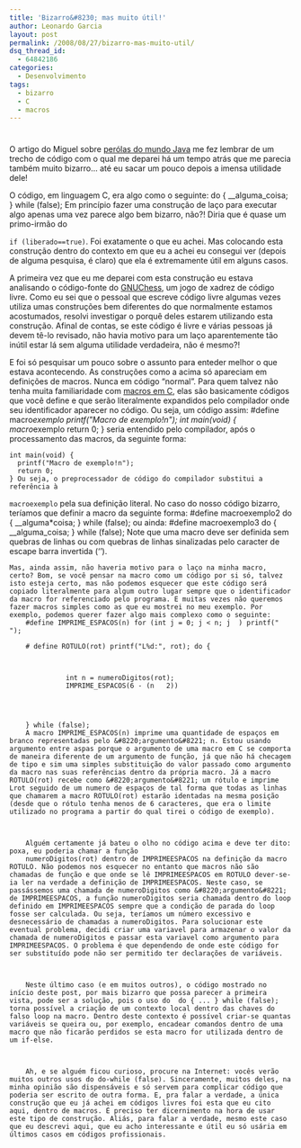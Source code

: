 ```yaml
---
title: 'Bizarro&#8230; mas muito útil!'
author: Leonardo Garcia
layout: post
permalink: /2008/08/27/bizarro-mas-muito-util/
dsq_thread_id:
  - 64842186
categories:
  - Desenvolvimento
tags:
  - bizarro
  - C
  - macros
---
```

# 

O artigo do Miguel sobre [perólas do mundo Java][1] me fez lembrar de um trecho de código com o qual me deparei há um tempo atrás que me parecia também muito bizarro… até eu sacar um pouco depois a imensa utilidade dele!

 [1]: http://log4dev.com/2008/08/10/perolas-do-mundo-java/

O código, em linguagem C, era algo como o seguinte: 
    do {
      __alguma_coisa;
    } while (false); Em princípio fazer uma construção de laço para executar algo apenas uma vez parece algo bem bizarro, não?! Diria que é quase um primo-irmão do 

`if (liberado==true)`. Foi exatamente o que eu achei. Mas colocando esta construção dentro do contexto em que eu a achei eu consegui ver (depois de alguma pesquisa, é claro) que ela é extremamente útil em alguns casos.

A primeira vez que eu me deparei com esta construção eu estava analisando o código-fonte do [GNUChess][2], um jogo de xadrez de código livre. Como eu sei que o pessoal que escreve código livre algumas vezes utiliza umas construções bem diferentes do que normalmente estamos acostumados, resolvi investigar o porquê deles estarem utilizando esta construção. Afinal de contas, se este código é livre e várias pessoas já devem tê-lo revisado, não havia motivo para um laço aparentemente tão inútil estar lá sem alguma utilidade verdadeira, não é mesmo?!

 [2]: http://www.gnu.org/software/chess/

E foi só pesquisar um pouco sobre o assunto para enteder melhor o que estava acontecendo. As construções como a acima só apareciam em definições de macros. Nunca em código “normal”. Para quem talvez não tenha muita familiaridade com [macros em C][3], elas são basicamente códigos que você define e que serão literalmente expandidos pelo compilador onde seu identificador aparecer no código. Ou seja, um código assim: 
    #define macro*exemplo printf("Macro de exemplo!n");
    int main(void) {
      macro*exemplo
      return 0;
    } seria entendido pelo compilador, após o processamento das macros, da seguinte forma: 

    int main(void) {
      printf("Macro de exemplo!n");
      return 0;
    } Ou seja, o preprocessador de código do compilador substitui a referência à 

`macroexemplo` pela sua definição literal. No caso do nosso código bizarro, teríamos que definir a macro da seguinte forma: 
    #define macroexemplo2 do { __alguma*coisa; } while (false);
    ou ainda:
        #define macroexemplo3 do { 
                                 __alguma_coisa; 
                               } while (false);
    Note que uma macro deve ser definida sem quebras de linhas ou com quebras de linhas sinalizadas pelo caracter de escape barra invertida (&#8216;&#8217;).
    
    
    
    Mas, ainda assim, não haveria motivo para o laço na minha macro, certo? Bom, se você pensar na macro como um código por si só, talvez isto esteja certo, mas não podemos esquecer que este código será copiado literalmente para algum outro lugar sempre que o identificador da macro for referenciado pelo programa. E muitas vezes não queremos fazer macros simples como as que eu mostrei no meu exemplo. Por exemplo, podemos querer fazer algo mais complexo como o seguinte:
        #define IMPRIME_ESPACOS(n) for (int j = 0; j < n; j  ) printf(" ");
        
        # define ROTULO(rot) printf("L%d:", rot); do { 
        
        
        
                  int n = numeroDigitos(rot); 
                  IMPRIME_ESPACOS(6 - (n   2))
            
        
        
        
        } while (false);
        A macro IMPRIME_ESPACOS(n) imprime uma quantidade de espaços em branco representadas pelo &#8220;argumento&#8221; n. Estou usando argumento entre aspas porque o argumento de uma macro em C se comporta de maneira diferente de um argumento de função, já que não há checagem de tipo e sim uma simples substituição do valor passado como argumento da macro nas suas referências dentro da própria macro. Já a macro ROTULO(rot) recebe como &#8220;argumento&#8221; um rótulo e imprime Lrot seguido de um numero de espaços de tal forma que todas as linhas que chamarem a macro ROTULO(rot) estarão identadas na mesma posição (desde que o rótulo tenha menos de 6 caracteres, que era o limite utilizado no programa a partir do qual tirei o código de exemplo).
        
        
        
        Alguém certamente já bateu o olho no código acima e deve ter dito: poxa, eu poderia chamar a função
        numeroDigitos(rot) dentro de IMPRIMEESPACOS na definição da macro ROTULO. Não podemos nos esquecer no entanto que macros não são chamadas de função e que onde se lê IMPRIMEESPACOS em ROTULO dever-se-ia ler na verdade a definição de IMPRIMEESPACOS. Neste caso, se passássemos uma chamada de numeroDigitos como &#8220;argumento&#8221; de IMPRIMEESPACOS, a função numeroDigitos seria chamada dentro do loop definido em IMPRIMEESPACOS sempre que a condição de parada do loop fosse ser calculada. Ou seja, teríamos um número excessivo e desnecessário de chamadas a numeroDigitos. Para solucionar este eventual problema, decidi criar uma variavel para armazenar o valor da chamada de numeroDigitos e passar esta variavel como argumento para IMPRIMEESPACOS. O problema é que dependendo de onde este código for ser substituído pode não ser permitido ter declarações de variáveis.
        
        
        
        Neste último caso (e em muitos outros), o código mostrado no início deste post, por mais bizarro que possa parecer a primeira vista, pode ser a solução, pois o uso do  do { ... } while (false); torna possível a criação de um contexto local dentro das chaves do falso loop na macro. Dentro deste contexto é possível criar-se quantas variáveis se queira ou, por exemplo, encadear comandos dentro de uma macro que não ficarão perdidos se esta macro for utilizada dentro de um if-else.
        
        
        
        Ah, e se alguém ficou curioso, procure na Internet: vocês verão muitos outros usos do do-while (false). Sinceramente, muitos deles, na minha opinião são dispensáveis e só servem para complicar código que poderia ser escrito de outra forma. E, pra falar a verdade, a única construção que eu já achei em códigos livres foi esta que eu cito aqui, dentro de macros. É preciso ter dicernimento na hora de usar este tipo de construção. Aliás, para falar a verdade, mesmo este caso que eu descrevi aqui, que eu acho interessante e útil eu só usária em últimos casos em códigos profissionais.

 [3]: http://en.wikipedia.org/wiki/Macro_(computer_science)#Text_substitution_macros